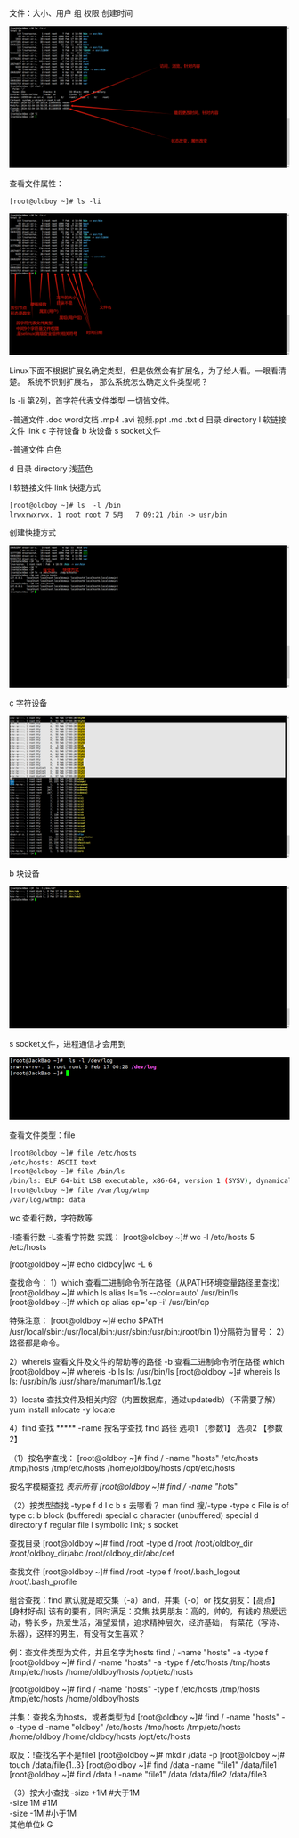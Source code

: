 文件：大小、用户 组 权限 创建时间

![image-20240217003809936](assets/1.文件属性及文件类型/image-20240217003809936.png)

查看文件属性：

```
[root@oldboy ~]# ls -li
```

![image-20240217004927956](assets/1.文件属性及文件类型/image-20240217004927956.png)

Linux下面不根据扩展名确定类型，但是依然会有扩展名，为了给人看。一眼看清楚。
系统不识别扩展名，
那么系统怎么确定文件类型呢？

ls -li 第2列，首字符代表文件类型
一切皆文件。

-普通文件 .doc word文档 .mp4  .avi 视频.ppt .md .txt 
d 目录 directory
l 软链接文件 link
c 字符设备
b 块设备
s socket文件

-普通文件 
白色

d 目录 directory 
浅蓝色

l 软链接文件 link 快捷方式

```
[root@oldboy ~]# ls  -l /bin
lrwxrwxrwx. 1 root root 7 5月   7 09:21 /bin -> usr/bin
```

创建快捷方式

![image-20240217005920978](assets/1.文件属性及文件类型/image-20240217005920978.png)

c 字符设备

![image-20240217010316481](assets/1.文件属性及文件类型/image-20240217010316481.png)

b 块设备

![image-20240217010407379](assets/1.文件属性及文件类型/image-20240217010407379.png)

s socket文件，进程通信才会用到

![image-20240217010518346](assets/1.文件属性及文件类型/image-20240217010518346.png)

查看文件类型：file

```bash
[root@oldboy ~]# file /etc/hosts
/etc/hosts: ASCII text
[root@oldboy ~]# file /bin/ls
/bin/ls: ELF 64-bit LSB executable, x86-64, version 1 (SYSV), dynamically linked (uses shared libs), for GNU/Linux 2.6.32, BuildID[sha1]=aaf05615b6c91d3cbb076af81aeff531c5d7dfd9, stripped
[root@oldboy ~]# file /var/log/wtmp 
/var/log/wtmp: data
```

wc 查看行数，字符数等

-l查看行数
-L查看字符数
实践：
[root@oldboy ~]# wc -l /etc/hosts
5 /etc/hosts

[root@oldboy ~]# echo oldboy|wc -L
6

查找命令：
1）which 查看二进制命令所在路径（从PATH环境变量路径里查找）
[root@oldboy ~]# which ls
alias ls='ls --color=auto'
	/usr/bin/ls
[root@oldboy ~]# which cp
alias cp='cp -i'
	/usr/bin/cp

特殊注意：
[root@oldboy ~]# echo $PATH
/usr/local/sbin:/usr/local/bin:/usr/sbin:/usr/bin:/root/bin
1)分隔符为冒号：
2）路径都是命令。





2）whereis 查看文件及文件的帮助等的路径
-b  查看二进制命令所在路径 which
[root@oldboy ~]# whereis -b ls
ls: /usr/bin/ls
[root@oldboy ~]# whereis ls
ls: /usr/bin/ls /usr/share/man/man1/ls.1.gz

3）locate 查找文件及相关内容（内置数据库，通过updatedb）（不需要了解）
yum install mlocate -y 
locate

4）find 查找 *****
-name 按名字查找
find 路径  选项1 【参数1】 选项2 【参数2】 

（1）按名字查找：
[root@oldboy ~]# find / -name "hosts"
/etc/hosts
/tmp/hosts
/tmp/etc/hosts
/home/oldboy/hosts
/opt/etc/hosts

按名字模糊查找 *表示所有
[root@oldboy ~]# find / -name "ho*ts"

（2）按类型查找
-type 
f d l c b s
去哪看？ man find  搜/-type
-type c
  File is of type c:
  b      block (buffered) special
  c      character (unbuffered) special
  d      directory
  f      regular file
  l      symbolic link;
  s      socket

查找目录
[root@oldboy ~]# find /root -type d 
/root
/root/oldboy_dir
/root/oldboy_dir/abc
/root/oldboy_dir/abc/def

查找文件
[root@oldboy ~]# find /root -type f
/root/.bash_logout
/root/.bash_profile

组合查找：find 默认就是取交集（-a）and，并集（-o）or
找女朋友：【高点】 [身材好点] 该有的要有，同时满足：交集
找男朋友：高的，帅的，有钱的
          热爱运动，特长多，热爱生活，渴望爱情，追求精神层次，经济基础，
		  有菜花（写诗、乐器），这样的男生，有没有女生喜欢？

例：查文件类型为文件，并且名字为hosts
find / -name "hosts" -a -type f
[root@oldboy ~]# find / -name "hosts" -a -type f
/etc/hosts
/tmp/hosts
/tmp/etc/hosts
/home/oldboy/hosts
/opt/etc/hosts

[root@oldboy ~]# find / -name "hosts" -type f
/etc/hosts
/tmp/hosts
/tmp/etc/hosts
/home/oldboy/hosts

并集：查找名为hosts，或者类型为d
[root@oldboy ~]# find / -name "hosts" -o -type d -name "oldboy"
/etc/hosts
/tmp/hosts
/tmp/etc/hosts
/home/oldboy
/home/oldboy/hosts
/opt/etc/hosts

取反：!查找名字不是file1
[root@oldboy ~]# mkdir /data -p
[root@oldboy ~]# touch /data/file{1..3}
[root@oldboy ~]# find /data -name "file1"
/data/file1
[root@oldboy ~]# find /data ! -name "file1"
/data
/data/file2
/data/file3

（3）按大小查找
-size +1M #大于1M  
-size  1M #1M  
-size -1M #小于1M  
其他单位k G







































